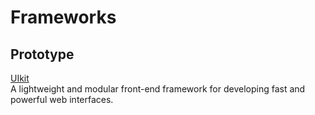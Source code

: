 # Frameworks

## Prototype

[UIkit](https://getuikit.com)  
A lightweight and modular front-end framework for developing fast and powerful web interfaces.

